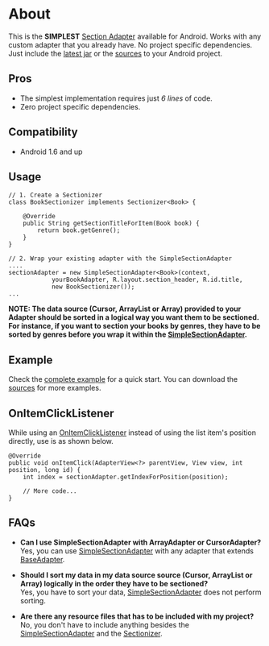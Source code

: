 About
=====

This is the **SIMPLEST** [Section Adapter][google-search] available for Android. Works with any custom adapter that you already have. No project specific dependencies. Just include the [latest jar][jar-download] or the [sources][sources-download-link] to your Android project.

Pros
----

  - The simplest implementation requires just *6 lines* of code.
  - Zero project specific dependencies.

Compatibility
-------------

  - Android 1.6 and up

Usage
-----

    // 1. Create a Sectionizer    
    class BookSectionizer implements Sectionizer<Book> {

        @Override
        public String getSectionTitleForItem(Book book) {
            return book.getGenre();
        }
    }

    // 2. Wrap your existing adapter with the SimpleSectionAdapter
    ....
    sectionAdapter = new SimpleSectionAdapter<Book>(context, 
                yourBookAdapter, R.layout.section_header, R.id.title, 
                new BookSectionizer());
    ...

**NOTE: The data source (Cursor, ArrayList or Array) provided to your Adapter should be sorted in a logical way you want them to be sectioned. For instance, if you want to section your books by genres, they have to be sorted by genres before you wrap it within the [SimpleSectionAdapter][simple-section-adapter].**

Example
-------
Check the [complete example][simple-example-link] for a quick start. You can download the [sources][sources-download-link] for more examples.

OnItemClickListener
-------------------
While using an [OnItemClickListener][item-click-listener] instead of using the list item's position directly, use is as shown below.

    @Override
    public void onItemClick(AdapterView<?> parentView, View view, int position, long id) {
        int index = sectionAdapter.getIndexForPosition(position);

        // More code...
    }


FAQs
----
  - **Can I use SimpleSectionAdapter with ArrayAdapter or CursorAdapter?** 
    <br />Yes, you can use [SimpleSectionAdapter][simple-section-adapter] with any adapter that extends [BaseAdapter][base-adapter].

  - **Should I sort my data in my data source source (Cursor, ArrayList or Array) logically in the order they have to be sectioned?** 
    <br />Yes, you have to sort your data, [SimpleSectionAdapter][simple-section-adapter] does not perform sorting.

  - **Are there any resource files that has to be included with my project?** 
    <br />No, you don't have to include anything besides the [SimpleSectionAdapter][simple-section-adapter] and the [Sectionizer][sectionizer].

  [google-search]: https://www.google.co.in/search?ie=UTF-8&q=android+section+adapter
  [github-project]: https://github.com/ragunathjawahar/simple-section-adapter
  [sources-download-link]: https://github.com/ragunathjawahar/simple-section-adapter/zipball/master
  [jar-download]: https://github.com/ragunathjawahar/simple-section-adapter/downloads
  [simple-section-adapter]: https://github.com/ragunathjawahar/simple-section-adapter/blob/master/src/com/mobsandgeeks/adapters/SimpleSectionAdapter.java
  [sectionizer]: https://github.com/ragunathjawahar/simple-section-adapter/blob/master/src/com/mobsandgeeks/adapters/Sectionizer.java
  [base-adapter]: http://developer.android.com/reference/android/widget/BaseAdapter.html
  [item-click-listener]: http://developer.android.com/reference/android/widget/AdapterView.OnItemClickListener.html
  [simple-example-link]: https://github.com/ragunathjawahar/simple-section-adapter/blob/master/src/com/mobsandgeeks/adapters/demo/ArrayAdapterDemoActivity.java

